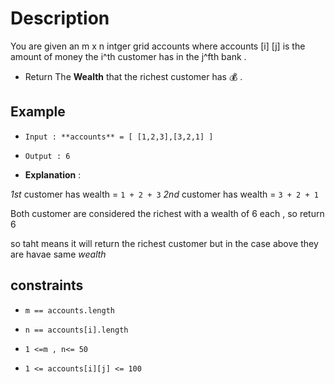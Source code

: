 # Description 

You are given an m x n intger grid accounts where accounts [i] [j] is the amount of money the i^th 
customer has in the j^fth bank .

* Return The **Wealth**  that the richest customer has 💰 .


## Example 

* `Input : **accounts** = [ [1,2,3],[3,2,1] ]`

* ` Output : 6 `

* **Explanation** : 

*1st* customer has wealth = ` 1 + 2 + 3 `
*2nd* customer has wealth = ` 3 + 2 + 1 `

Both customer are considered the richest with a wealth of 6 each , so return 6 

so taht means it will return the richest customer but in the case above they are havae same *wealth* 


## constraints 

* `m == accounts.length`

* `n == accounts[i].length`

* `1 <=m , n<= 50`

* `1 <= accounts[i][j] <= 100`
